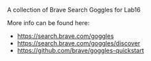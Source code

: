 A collection of Brave Search Goggles for Lab16

More info can be found here:

- https://search.brave.com/goggles
- https://search.brave.com/goggles/discover
- https://github.com/brave/goggles-quickstart




